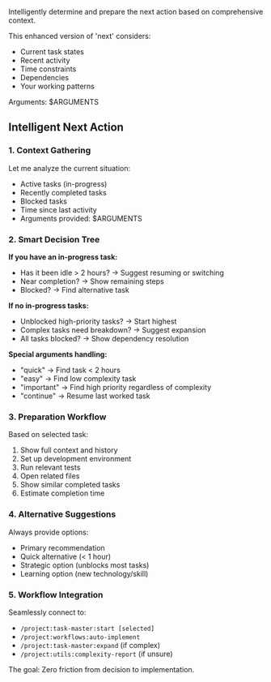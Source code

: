 Intelligently determine and prepare the next action based on comprehensive context.

This enhanced version of 'next' considers:

- Current task states
- Recent activity
- Time constraints
- Dependencies
- Your working patterns

Arguments: $ARGUMENTS

## Intelligent Next Action

### 1. **Context Gathering**

Let me analyze the current situation:

- Active tasks (in-progress)
- Recently completed tasks
- Blocked tasks
- Time since last activity
- Arguments provided: $ARGUMENTS

### 2. **Smart Decision Tree**

**If you have an in-progress task:**

- Has it been idle > 2 hours? → Suggest resuming or switching
- Near completion? → Show remaining steps
- Blocked? → Find alternative task

**If no in-progress tasks:**

- Unblocked high-priority tasks? → Start highest
- Complex tasks need breakdown? → Suggest expansion
- All tasks blocked? → Show dependency resolution

**Special arguments handling:**

- "quick" → Find task < 2 hours
- "easy" → Find low complexity task
- "important" → Find high priority regardless of complexity
- "continue" → Resume last worked task

### 3. **Preparation Workflow**

Based on selected task:

1. Show full context and history
1. Set up development environment
1. Run relevant tests
1. Open related files
1. Show similar completed tasks
1. Estimate completion time

### 4. **Alternative Suggestions**

Always provide options:

- Primary recommendation
- Quick alternative (< 1 hour)
- Strategic option (unblocks most tasks)
- Learning option (new technology/skill)

### 5. **Workflow Integration**

Seamlessly connect to:

- `/project:task-master:start [selected]`
- `/project:workflows:auto-implement`
- `/project:task-master:expand` (if complex)
- `/project:utils:complexity-report` (if unsure)

The goal: Zero friction from decision to implementation.
